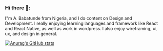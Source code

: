 ### Hi there 👋:

I"m A. Babatunde from Nigeria, and I do content on Design and Development. I really enjoying learning languages and framework like React and React Native, as well as work in wordpress. I also enjoy wireframing, ui, ux, and design in general.

[![Anurag's GitHub stats](https://github-readme-stats.vercel.app/api?username=tundemanias)](https://github.com/anuraghazra/github-readme-stats)
